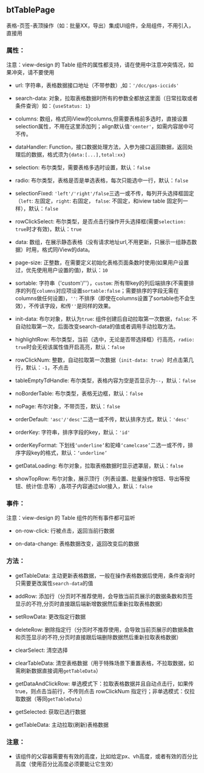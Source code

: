 ## btTablePage
表格-页签-表顶操作（如：批量XX，导出）集成UI组件，全局组件，不用引入，直接用

### 属性：
注意：view-design 的 Table 组件的属性都支持，请在使用中注意冲突情况，如果冲突，请不要使用

* url: 字符串，表格数据接口地址（不带参数）,如：`'/dcc/gas-iccids'`

* search-data: 对象，拉取表格数据时所有的参数全都放这里面（日常拉取或者条件查询）如：`{useStatus: 1}`

* columns: 数组，格式同iView的columns,但需要表格前多选时，直接设置selection属性，不用在这里添加列；align默认值`'center'`，如需内容居中可不传。

* dataHandler: Function，接口数据处理方法，入参为接口返回数据，返回处理后的数据，格式须为`{data:[...],total:xx}`

* selection: 布尔类型，需要表格多选时设置，默认：`false`

* radio: 布尔类型，表格是否是单选表格，每次只能选中一行，默认：`false`

* selectionFixed: `'left'/'right'/false`三选一或不传，每列开头选择框固定（`left`: 左固定，`right`: 右固定， `false`: 不固定，和iview table 固定列一样），默认：`false`

* rowClickSelect: 布尔类型，是否点击行操作开头选择框(需要`selection: true`时才有效)，默认：`true`

* data: 数组，在展示静态表格（没有请求地址url,不用更新，只展示一组静态数据）时用，格式同iView的data。

* page-size: 正整数，在需要定义初始化表格页面条数时使用(如果用户设置过，优先使用用户设置的值)，默认：`10`

* sortable: 字符串（'custom'/''），`custom`: 所有带key的列后端排序(不需要排序的列在`columns`对应项设置`sortable:false`；需要排序的字段无需在columns做任何设置)，`''`: 不排序（即使在columns设置了sortable也不会生效），不传该字段，和传`''`是同样的效果。

* init-data: 布尔对象，默认为`true`: 组件创建后自动拉取第一次数据，`false`: 不自动拉取第一次，后面改变search-data的值或者调用手动拉取方法。

* highlightRow: 布尔类型，当前（选中，无论是否带选择框）行高亮，`radio: true`时会无视该属性值开启高亮，默认：`false`

* rowClickNum: 整数，自动拉取第一次数据（`init-data: true`）时点击第几行，默认：`-1`，不点击

* tableEmptyTdHandle: 布尔类型，表格内容为空是否显示为`--`，默认：`false`

* noBorderTable: 布尔类型，表格无边框，默认：`false`

* noPage: 布尔对象，不带页签，默认：`false`

* orderDefault: `'asc'/'desc'`二选一或不传，默认排序方式，默认：`'desc'`

* orderKey: 字符串，排序字段的key，默认：`'id'`

* orderKeyFormat: 下划线`‘underline’`和驼峰`‘camelcase’`二选一或不传，排序字段key的格式，默认：`‘underline’`

* getDataLoading: 布尔对象，拉取表格数据时显示遮罩层，默认：`false`

* showTopRow: 布尔对象，展示顶行（列表设置、批量操作按钮、导出等按钮、统计信:息等）,各项子内容通过slot接入，默认：`false`

### 事件：
注意：view-design 的 Table 组件的所有事件都可监听

* on-row-click: 行被点击，返回当前行数据

* on-data-change: 表格数据改变，返回改变后的数据


### 方法：
* getTableData: 主动更新表格数据，一般在操作表格数据后使用，条件查询时只需要更改属性`search-data`的值

* addRow: 添加行（分页时不推荐使用，会导致当前页展示的数据条数和页签显示的不符,分页时直接跟后端新增数据然后重新拉取表格数据）

* setRowData: 更改指定行数据

* deleteRow: 删除指定行（分页时不推荐使用，会导致当前页展示的数据条数和页签显示的不符,分页时直接跟后端删除数据然后重新拉取表格数据）

* clearSelect: 清空选择

* clearTableData: 清空表格数据（用于特殊场景下重置表格，不拉取数据，如需刷新数据直接调用`getTableData`）

* getDataAndClickRow: 单选模式下：拉取表格数据并且自动点击行，如果传true，则点击当前行，不传则点击 rowClickNum 指定行；非单选模式：仅拉取数据（等同`getTableData`）

* getSelected: 获取已选行数据

* getTableData: 主动拉取(刷新)表格数据
### 注意：
* 该组件的父容器需要有有效的高度，比如给定px、vh高度，或者有效的百分比高度（使用百分比高度必须要能让它生效）